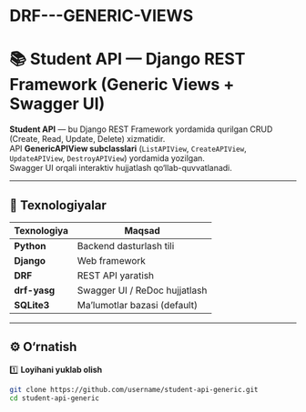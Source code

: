# DRF---GENERIC-VIEWS

# 📚 Student API — Django REST Framework (Generic Views + Swagger UI)

**Student API** — bu Django REST Framework yordamida qurilgan CRUD (Create, Read, Update, Delete) xizmatidir.  
API **GenericAPIView subclasslari** (`ListAPIView`, `CreateAPIView`, `UpdateAPIView`, `DestroyAPIView`) yordamida yozilgan.  
Swagger UI orqali interaktiv hujjatlash qo‘llab-quvvatlanadi.

---

## 🚀 Texnologiyalar

| Texnologiya     | Maqsad                         |
|-----------------|--------------------------------|
| **Python**      | Backend dasturlash tili        |
| **Django**      | Web framework                  |
| **DRF**         | REST API yaratish              |
| **drf-yasg**    | Swagger UI / ReDoc hujjatlash  |
| **SQLite3**     | Ma’lumotlar bazasi (default)   |

---

## ⚙️ O‘rnatish

1️⃣ **Loyihani yuklab olish**  
```bash
git clone https://github.com/username/student-api-generic.git
cd student-api-generic
